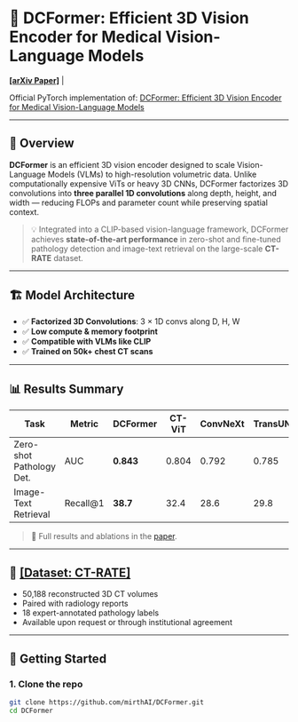# 🧠 DCFormer: Efficient 3D Vision Encoder for Medical Vision-Language Models

**[[arXiv Paper]](https://arxiv.org/abs/2502.05091)** | 

Official PyTorch implementation of: 
[DCFormer: Efficient 3D Vision Encoder for Medical Vision-Language Models](https://arxiv.org/abs/2502.05091)

---
## 📌 Overview

**DCFormer** is an efficient 3D vision encoder designed to scale Vision-Language Models (VLMs) to high-resolution volumetric data. Unlike computationally expensive ViTs or heavy 3D CNNs, DCFormer factorizes 3D convolutions into **three parallel 1D convolutions** along depth, height, and width — reducing FLOPs and parameter count while preserving spatial context.

> 💡 Integrated into a CLIP-based vision-language framework, DCFormer achieves **state-of-the-art performance** in zero-shot and fine-tuned pathology detection and image-text retrieval on the large-scale **CT-RATE** dataset.

---

## 🏗️ Model Architecture

- ✅ **Factorized 3D Convolutions**: 3 × 1D convs along D, H, W
- ✅ **Low compute & memory footprint**
- ✅ **Compatible with VLMs like CLIP**
- ✅ **Trained on 50k+ chest CT scans**

---

## 📊 Results Summary

| Task                       | Metric    | DCFormer | CT-ViT | ConvNeXt | TransUNet |
|----------------------------|-----------|----------|--------|-----------|------------|
| Zero-shot Pathology Det.  | AUC       | **0.843**| 0.804  | 0.792     | 0.785      |
| Image-Text Retrieval       | Recall@1  | **38.7** | 32.4   | 28.6      | 29.8       |

> 📄 Full results and ablations in the [paper](https://arxiv.org/abs/2502.05091).

---

## 📂 **[[Dataset: CT-RATE]](https://huggingface.co/datasets/ibrahimhamamci/CT-RATE)**

- 50,188 reconstructed 3D CT volumes
- Paired with radiology reports
- 18 expert-annotated pathology labels
- Available upon request or through institutional agreement

---

## 🚀 Getting Started

### 1. Clone the repo
```bash
git clone https://github.com/mirthAI/DCFormer.git
cd DCFormer
